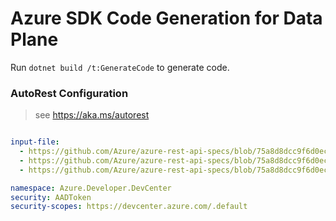 # Azure SDK Code Generation for Data Plane

Run `dotnet build /t:GenerateCode` to generate code.

### AutoRest Configuration
> see https://aka.ms/autorest

``` yaml

input-file:
  - https://github.com/Azure/azure-rest-api-specs/blob/75a8d8dcc9f6d0ec626bdeb32f5154f20c8c61cd/specification/devcenter/data-plane/Microsoft.DevCenter/preview/2022-03-01-preview/devcenter.json
  - https://github.com/Azure/azure-rest-api-specs/blob/75a8d8dcc9f6d0ec626bdeb32f5154f20c8c61cd/specification/devcenter/data-plane/Microsoft.DevCenter/preview/2022-03-01-preview/devbox.json
  - https://github.com/Azure/azure-rest-api-specs/blob/75a8d8dcc9f6d0ec626bdeb32f5154f20c8c61cd/specification/devcenter/data-plane/Microsoft.DevCenter/preview/2022-03-01-preview/environments.json

namespace: Azure.Developer.DevCenter
security: AADToken
security-scopes: https://devcenter.azure.com/.default

```
